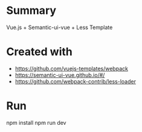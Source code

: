 # Summary
Vue.js + Semantic-ui-vue + Less Template

# Created with
- https://github.com/vuejs-templates/webpack
- https://semantic-ui-vue.github.io/#/
- https://github.com/webpack-contrib/less-loader

# Run
npm install
npm run dev